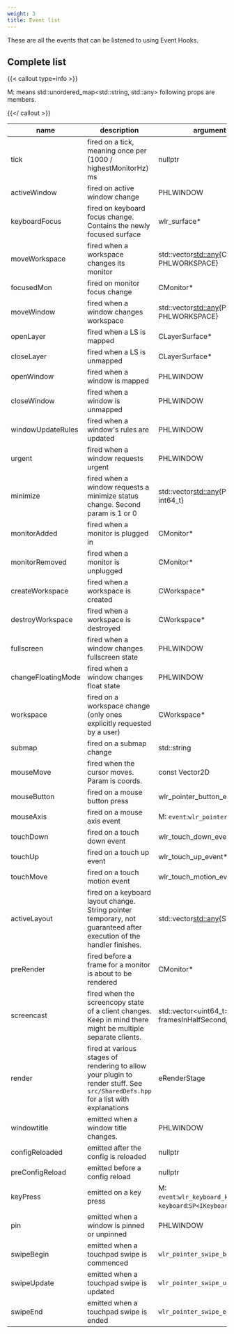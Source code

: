 ```yaml
---
weight: 3
title: Event list
---
```


These are all the events that can be listened to using Event Hooks.

## Complete list

{{< callout type=info >}}

M: means std::unordered_map<std::string, std::any> following props are members.

{{</ callout >}}

| name | description | argument(s) | cancellable |
| --- | --- | --- | --- |
| tick | fired on a tick, meaning once per (1000 / highestMonitorHz) ms | nullptr | ✕ |
| activeWindow | fired on active window change | PHLWINDOW | ✕ |
| keyboardFocus | fired on keyboard focus change. Contains the newly focused surface | wlr_surface* | ✕ |
| moveWorkspace | fired when a workspace changes its monitor | std::vector<std::any>{CWorkspace*, PHLWORKSPACE} | ✕ |
| focusedMon | fired on monitor focus change | CMonitor* | ✕ |
| moveWindow | fired when a window changes workspace | std::vector<std::any>{PHLWINDOW, PHLWORKSPACE} | ✕ |
| openLayer | fired when a LS is mapped | CLayerSurface* | ✕ |
| closeLayer | fired when a LS is unmapped | CLayerSurface* | ✕ |
| openWindow | fired when a window is mapped | PHLWINDOW | ✕ |
| closeWindow | fired when a window is unmapped | PHLWINDOW | ✕ |
| windowUpdateRules | fired when a window's rules are updated | PHLWINDOW | ✕ |
| urgent | fired when a window requests urgent | PHLWINDOW | ✕ |
| minimize | fired when a window requests a minimize status change. Second param is 1 or 0 | std::vector<std::any>{PHLWINDOW, int64_t} | ✕ |
| monitorAdded | fired when a monitor is plugged in | CMonitor* | ✕ |
| monitorRemoved | fired when a monitor is unplugged | CMonitor* | ✕ |
| createWorkspace | fired when a workspace is created | CWorkspace* | ✕ |
| destroyWorkspace | fired when a workspace is destroyed | CWorkspace* | ✕ |
| fullscreen | fired when a window changes fullscreen state | PHLWINDOW | ✕ |
| changeFloatingMode | fired when a window changes float state | PHLWINDOW | ✕ |
| workspace | fired on a workspace change (only ones explicitly requested by a user) | CWorkspace* | ✕ |
| submap | fired on a submap change | std::string | ✕ |
| mouseMove | fired when the cursor moves. Param is coords. | const Vector2D | ✔ |
| mouseButton | fired on a mouse button press | wlr_pointer_button_event* | ✔ |
| mouseAxis | fired on a mouse axis event | M: `event`:`wlr_pointer_axis_event*` | ✔ |
| touchDown | fired on a touch down event | wlr_touch_down_event* | ✔ |
| touchUp | fired on a touch up event | wlr_touch_up_event* | ✔ |
| touchMove | fired on a touch motion event | wlr_touch_motion_event* | ✔ |
| activeLayout | fired on a keyboard layout change. String pointer temporary, not guaranteed after execution of the handler finishes. | std::vector<std::any>{SP<IKeyboard>, std::string} | ✕ |
| preRender | fired before a frame for a monitor is about to be rendered | CMonitor* | ✕ |
| screencast | fired when the screencopy state of a client changes. Keep in mind there might be multiple separate clients. | std::vector<uint64_t>{state, framesInHalfSecond, owner} | ✕ |
| render | fired at various stages of rendering to allow your plugin to render stuff. See `src/SharedDefs.hpp` for a list with explanations | eRenderStage | ✕ |
| windowtitle | emitted when a window title changes. | PHLWINDOW | ✕ |
| configReloaded | emitted after the config is reloaded | nullptr | ✕ |
| preConfigReload | emitted before a config reload | nullptr | ✕ |
| keyPress | emitted on a key press | M: `event`:`wlr_keyboard_key_event*`, `keyboard`:`SP<IKeyboard>` | ✔ |
| pin | emitted when a window is pinned or unpinned | PHLWINDOW | ✕ |
| swipeBegin | emitted when a touchpad swipe is commenced | `wlr_pointer_swipe_begin_event*` | ✔ |
| swipeUpdate | emitted when a touchpad swipe is updated | `wlr_pointer_swipe_update_event*` | ✔ |
| swipeEnd | emitted when a touchpad swipe is ended | `wlr_pointer_swipe_end_event*` | ✔ |
